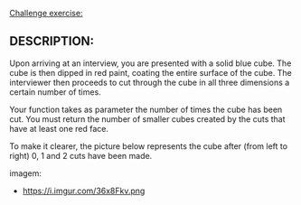 [Challenge exercise:](https://www.codewars.com/kata/5763bb0af716cad8fb000580/train/ruby)

## DESCRIPTION:

Upon arriving at an interview, you are presented with a solid blue cube. The cube is then dipped in red paint, coating the entire surface of the cube. The interviewer then proceeds to cut through the cube in all three dimensions a certain number of times.

Your function takes as parameter the number of times the cube has been cut. You must return the number of smaller cubes created by the cuts that have at least one red face.

To make it clearer, the picture below represents the cube after (from left to right) 0, 1 and 2 cuts have been made.

imagem:
 - https://i.imgur.com/36x8Fkv.png
